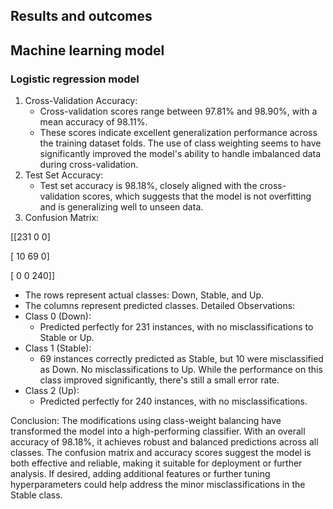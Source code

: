 ## Results and outcomes




## Machine learning model 

### Logistic regression model

1. Cross-Validation Accuracy:
    * Cross-validation scores range between 97.81% and 98.90%, with a mean accuracy of 98.11%.
    * These scores indicate excellent generalization performance across the training dataset folds. The use of class weighting seems to have significantly improved the model's ability to handle imbalanced data during cross-validation.
2. Test Set Accuracy:
    * Test set accuracy is 98.18%, closely aligned with the cross-validation scores, which suggests that the model is not overfitting and is generalizing well to unseen data.
3. Confusion Matrix:

[[231   0   0]

 [ 10  69   0]
 
 [  0   0 240]]

* The rows represent actual classes: Down, Stable, and Up.
* The columns represent predicted classes.
Detailed Observations:
* Class 0 (Down):
    * Predicted perfectly for 231 instances, with no misclassifications to Stable or Up.
* Class 1 (Stable):
    * 69 instances correctly predicted as Stable, but 10 were misclassified as Down. No misclassifications to Up. While the performance on this class improved significantly, there's still a small error rate.
* Class 2 (Up):
    * Predicted perfectly for 240 instances, with no misclassifications.

Conclusion:
The modifications using class-weight balancing have transformed the model into a high-performing classifier. With an overall accuracy of 98.18%, it achieves robust and balanced predictions across all classes. The confusion matrix and accuracy scores suggest the model is both effective and reliable, making it suitable for deployment or further analysis. If desired, adding additional features or further tuning hyperparameters could help address the minor misclassifications in the Stable class.

